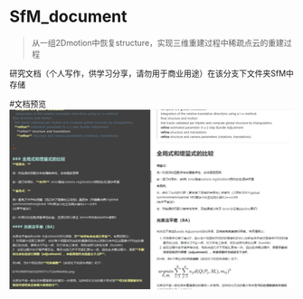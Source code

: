 # SfM_document

>从一组2Dmotion中恢复structure，实现三维重建过程中稀疏点云的重建过程

研究文档（个人写作，供学习分享，请勿用于商业用途）在该分支下文件夹SfM中存储

#文档预览
![img](文档预览.png)

